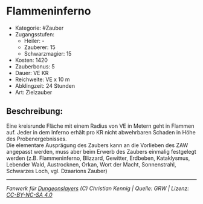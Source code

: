 # Flammeninferno  
- Kategorie: #Zauber  
- Zugangsstufen:  
  - Heiler: -  
  - Zauberer: 15  
  - Schwarzmagier: 15  
- Kosten: 1420  
- Zauberbonus: 5  
- Dauer: VE KR  
- Reichweite: VE x 10 m  
- Abklingzeit: 24 Stunden  
- Art: Zielzauber     

## Beschreibung:
Eine kreisrunde Fläche mit einem Radius von VE in Metern geht in Flammen auf. Jeder in dem Inferno erhält pro KR nicht abwehrbaren Schaden in Höhe des Probenergebnisses.<br>Die elementare Ausprägung des Zaubers kann an die Vorlieben des ZAW angepasst werden, muss aber beim Erwerb des Zaubers einmalig festgelegt werden (z.B. Flammeninferno, Blizzard, Gewitter, Erdbeben, Kataklysmus, Lebender Wald, Austrocknen, Orkan, Wort der Macht, Sonnenstrahl, Schwarzes Loch, vgl. Dzaarions Zauber)


___
*Fanwerk für [Dungeonslayers](https://www.dungeonslayers.net/) (C) Christian Kennig | Quelle: GRW | Lizenz: [CC-BY-NC-SA 4.0](https://creativecommons.org/licenses/by-nc-sa/4.0/deed.de)*
